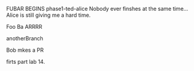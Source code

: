 FUBAR BEGINS
phase1-ted-alice
Nobody ever finshes at the same time... Alice is still giving me a hard time.

Foo Ba ARRRR

anotherBranch

Bob mkes a PR
  
firts part lab 14.
























































































